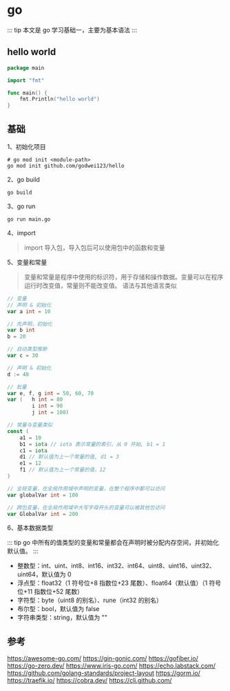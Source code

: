 # go

::: tip
本文是 go 学习基础一，主要为基本语法
:::

## hello world

```go
package main

import "fmt"

func main() {
	fmt.Println("hello world")
}
```

## 基础

1、初始化项目

```shell
# go mod init <module-path>
go mod init github.com/godwei123/hello
```

2、go build

```shell
go build
```

3、go run

```shell
go run main.go
```

4、import

> import 导入包，导入包后可以使用包中的函数和变量

5、变量和常量

> 变量和常量是程序中使用的标识符，用于存储和操作数据。变量可以在程序运行时改变值，常量则不能改变值。
> 语法与其他语言类似

```go
// 变量
// 声明 & 初始化
var a int = 10

// 先声明，初始化
var b int
b = 20

// 自动类型推断
var c = 30

// 声明 & 初始化
d := 40

// 批量
var e, f, g int = 50, 60, 70
var (   h int = 80
        i int = 90
        j int = 100)

// 常量与变量类似
const (
    a1 = 10
    b1 = iota // iota 表示常量的索引，从 0 开始, b1 = 1
    c1 = iota
    d1 // 默认值为上一个常量的值, d1 = 3
    e1 = 12
    f1 // 默认值为上一个常量的值，12
)

// 全局变量，在全局作用域中声明的变量，在整个程序中都可以访问
var globalVar int = 100

// 跨包变量，在全局作用域中大写字母开头的变量可以被其他包访问
var GlobalVar int = 200
```

6、基本数据类型

::: tip
go 中所有的值类型的变量和常量都会在声明时被分配内存空间，并初始化默认值。
:::

- 整数型：int、uint、int8、int16、int32、int64、uint8、uint16、uint32、uint64，默认值为 0
- 浮点型：float32（1 符号位+8 指数位+23 尾数）、float64（默认值）（1 符号位+11 指数位+52 尾数）
- 字符型：byte（uint8 的别名）、rune（int32 的别名）
- 布尔型：bool，默认值为 false
- 字符串类型：string，默认值为 ""

## 参考

https://awesome-go.com/
https://gin-gonic.com/
https://gofiber.io/
https://go-zero.dev/
https://www.iris-go.com/
https://echo.labstack.com/
https://github.com/golang-standards/project-layout
https://gorm.io/
https://traefik.io/
https://cobra.dev/
https://cli.github.com/
